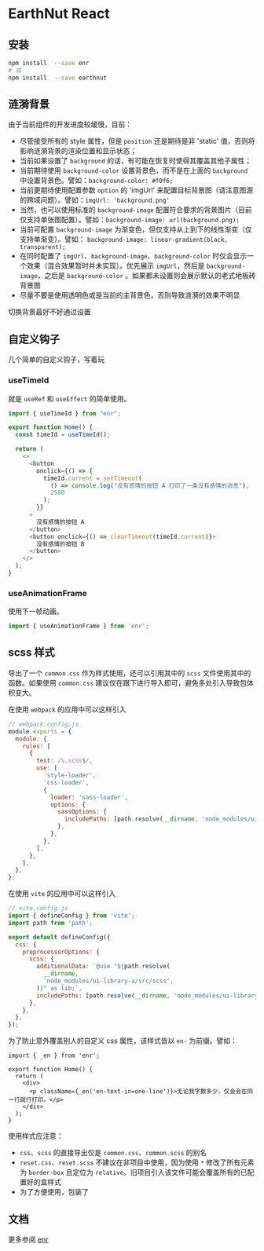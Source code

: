# EarthNut React

## 安装

```sh
npm install  --save enr
# 或
npm install  --save earthnut
```

## 涟漪背景

由于当前组件的开发进度较缓慢，目前：

- 尽管接受所有的 style 属性，但是 `position` 还是期待是非 'static' 值，否则将影响涟漪背景的渲染位置和显示状态；
- 当前如果设置了 `background` 的话，有可能在恢复时使得其覆盖其他子属性；
- 当前期待使用 `background-color` 设置背景色，而不是在上面的 `background` 中设置背景色。譬如：`background-color: #f0f6;`
- 当前更期待使用配置参数 `option` 的 'imgUrl' 来配置目标背景图（请注意图源的跨域问题）。譬如：`imgUrl: 'background.png'`
- 当然，也可以使用标准的 `background-image` 配置符合要求的背景图片（目前仅支持单张图配置）。譬如：`background-image: url(background.png);`
- 当前可配置 `background-image` 为渐变色，但仅支持从上到下的线性渐变（仅支持单渐变）。譬如： `background-image: linear-gradient(black, transparent);`
- 在同时配置了 `imgUrl`、`background-image`、`background-color` 时仅会显示一个效果（混合效果暂时并未实现）。优先展示 `imgUrl`，然后是 `background-image`，之后是 `background-color` 。如果都未设置则会展示默认的老式地板砖背景图
- 尽量不要是使用透明色或是当前的主背景色，否则导致涟漪的效果不明显

切换背景最好不好通过设置

## 自定义钩子

几个简单的自定义钩子，写着玩

### useTimeId

就是 `useRef` 和 `useEffect` 的简单使用。

```ts
import { useTimeId } from "enr";

export function Home() {
  const timeId = useTimeId();

  return (
    <>
      <button
        onclick={() => {
          timeId.current = setTimeout(
            () => console.log("没有感情的按钮 A 打印了一条没有感情的消息"),
            2500
          );
        }}
      >
        没有感情的按钮 A
      </button>
      <button onclick={() => clearTimeout(timeId.current)}>
        没有感情的按钮 B
      </button>
    </>
  );
}
```

### useAnimationFrame

使用下一帧动画。

```ts
import { useAnimationFrame } from 'enr';
```

## scss 样式

导出了一个 `common.css` 作为样式使用，还可以引用其中的 `scss` 文件使用其中的函数。如果使用 `common.css` 建议仅在跟下进行导入即可，避免多处引入导致包体积变大。

在使用 `webpack` 的应用中可以这样引入

```javascript
// webpack.config.js
module.exports = {
  module: {
    rules: [
      {
        test: /\.scss$/,
        use: [
          'style-loader',
          'css-loader',
          {
            loader: 'sass-loader',
            options: {
              sassOptions: {
                includePaths: [path.resolve(__dirname, 'node_modules/ui-library-a/src/scss')], // UI 库 SCSS 路径
              },
            },
          },
        ],
      },
    ],
  },
};
```

在使用 `vite` 的应用中可以这样引入

```js
// vite.config.js
import { defineConfig } from 'vite';
import path from 'path';

export default defineConfig({
  css: {
    preprocessorOptions: {
      scss: {
        additionalData: `@use "${path.resolve(
          __dirname,
          'node_modules/ui-library-a/src/scss',
        )}" as lib;`,
        includePaths: [path.resolve(__dirname, 'node_modules/ui-library-a/src/scss')],
      },
    },
  },
});
```

为了防止意外覆盖别人的自定义 css 属性，该样式皆以 `en-` 为前缀。譬如：

```tsx
import { _en } from 'enr';

export function Home() {
  return (
    <div>
      <p className={_en('en-text-in=one-line')}>无论我字数多少，仅会会在同一行就行打印。</p>
    </div>
  );
}
```

使用样式应注意：

- `css`、`scss` 的直接导出仅是 `common.css`、`common.scss` 的别名
- `reset.css`、`reset.scss` 不建议在非项目中使用，因为使用 `*` 修改了所有元素为 `border-box` 且定位为 `relative`。旧项目引入该文件可能会覆盖所有的已配置好的盒样式
- 为了方便使用，包装了

## 文档

更多参阅 [enr](https://earthnut.dev/quickUse/)
